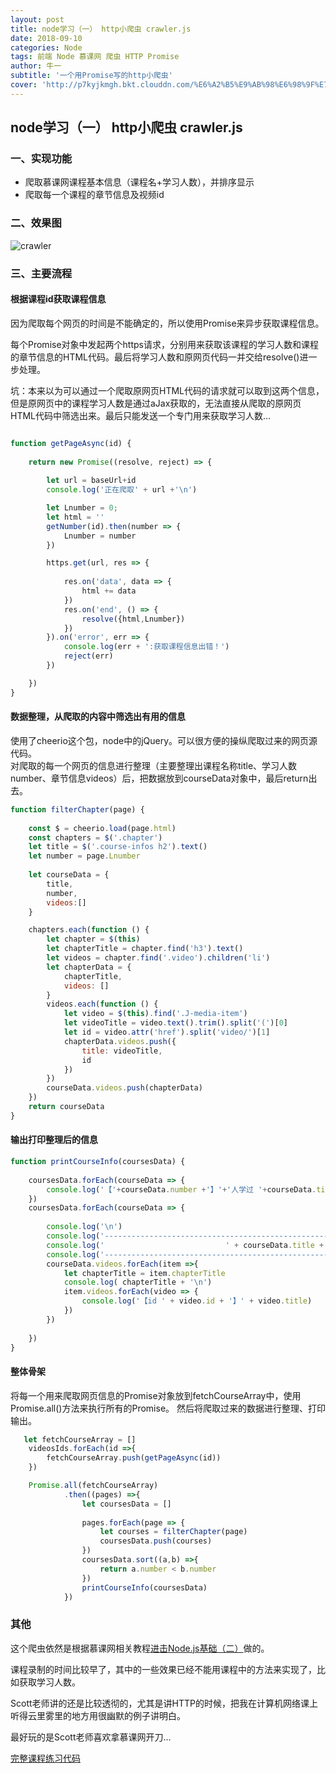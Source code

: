 ```yaml
---
layout: post
title: node学习（一） http小爬虫 crawler.js 
date: 2018-09-10
categories: Node
tags: 前端 Node 慕课网 爬虫 HTTP Promise
author: 牛一 
subtitle: '一个用Promise写的http小爬虫'
cover: 'http://p7kyjkmgh.bkt.clouddn.com/%E6%A2%B5%E9%AB%98%E6%98%9F%E7%A9%BA.jpeg'
---  
```




## node学习（一） http小爬虫 crawler.js  

### 一、实现功能  
* 爬取慕课网课程基本信息（课程名+学习人数），并排序显示  
* 爬取每一个课程的章节信息及视频id 

### 二、效果图  

![crawler](http://p7kyjkmgh.bkt.clouddn.com/%E7%88%AC%E8%99%AB.gif)   

### 三、主要流程    

#### 根据课程id获取课程信息

因为爬取每个网页的时间是不能确定的，所以使用Promise来异步获取课程信息。  

每个Promise对象中发起两个https请求，分别用来获取该课程的学习人数和课程的章节信息的HTML代码。最后将学习人数和原网页代码一并交给resolve()进一步处理。

坑：本来以为可以通过一个爬取原网页HTML代码的请求就可以取到这两个信息，但是原网页中的课程学习人数是通过aJax获取的，无法直接从爬取的原网页HTML代码中筛选出来。最后只能发送一个专门用来获取学习人数...  


```js

function getPageAsync(id) {
    
    return new Promise((resolve, reject) => {
       
        let url = baseUrl+id
        console.log('正在爬取' + url +'\n')

        let Lnumber = 0;
        let html = ''
        getNumber(id).then(number => {
            Lnumber = number
        })

        https.get(url, res => {
           
            res.on('data', data => {
                html += data
            })
            res.on('end', () => {
                resolve({html,Lnumber})
            })
        }).on('error', err => {
            console.log(err + ':获取课程信息出错！')
            reject(err)
        })

    })
}
```

#### 数据整理，从爬取的内容中筛选出有用的信息  

使用了cheerio这个包，node中的jQuery。可以很方便的操纵爬取过来的网页源代码。  
对爬取的每一个网页的信息进行整理（主要整理出课程名称title、学习人数number、章节信息videos）后，把数据放到courseData对象中，最后return出去。
```js
function filterChapter(page) {
    
    const $ = cheerio.load(page.html)
    const chapters = $('.chapter')
    let title = $('.course-infos h2').text()
    let number = page.Lnumber
 
    let courseData = {
        title,
        number,
        videos:[]
    }

    chapters.each(function () {
        let chapter = $(this)
        let chapterTitle = chapter.find('h3').text()
        let videos = chapter.find('.video').children('li')
        let chapterData = {
            chapterTitle,
            videos: []
        }
        videos.each(function () {
            let video = $(this).find('.J-media-item')
            let videoTitle = video.text().trim().split('(')[0]
            let id = video.attr('href').split('video/')[1]
            chapterData.videos.push({
                title: videoTitle,
                id
            })
        })
        courseData.videos.push(chapterData)
    })
    return courseData
}

```  
#### 输出打印整理后的信息 

```js
function printCourseInfo(coursesData) {
    
    coursesData.forEach(courseData => {
        console.log('【'+courseData.number +'】'+'人学过 '+courseData.title+ '\n')
    })
    coursesData.forEach(courseData => {
        
        console.log('\n')
        console.log('----------------------------------------------------------------------------------\n')
        console.log('                           ' + courseData.title + '                               \n')
        console.log('----------------------------------------------------------------------------------\n')
        courseData.videos.forEach(item =>{
            let chapterTitle = item.chapterTitle
            console.log( chapterTitle + '\n')
            item.videos.forEach(video => {
                console.log('【id ' + video.id + '】' + video.title)
            })
        })
        
    })
}
```  
#### 整体骨架  

将每一个用来爬取网页信息的Promise对象放到fetchCourseArray中，使用Promise.all()方法来执行所有的Promise。
然后将爬取过来的数据进行整理、打印输出。

```js
   let fetchCourseArray = []
    videosIds.forEach(id =>{
        fetchCourseArray.push(getPageAsync(id))
    })

    Promise.all(fetchCourseArray)
            .then((pages) =>{
                let coursesData = []
            
                pages.forEach(page => {
                    let courses = filterChapter(page)
                    coursesData.push(courses) 
                })
                coursesData.sort((a,b) =>{
                    return a.number < b.number
                })
                printCourseInfo(coursesData)
            })
```
### 其他  

这个爬虫依然是根据慕课网相关教程[进击Node.js基础（二）](https://www.imooc.com/learn/637)做的。  

课程录制的时间比较早了，其中的一些效果已经不能用课程中的方法来实现了，比如获取学习人数。   

Scott老师讲的还是比较透彻的，尤其是讲HTTP的时候，把我在计算机网络课上听得云里雾里的地方用很幽默的例子讲明白。  

最好玩的是Scott老师喜欢拿慕课网开刀...  

[完整课程练习代码](https://github.com/niuyi1017/imooc/tree/master/imoocNode)   